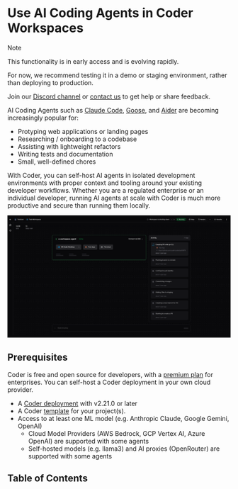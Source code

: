 # Use AI Coding Agents in Coder Workspaces

> [!NOTE]
>
> This functionality is in early access and is evolving rapidly.
>
> For now, we recommend testing it in a demo or staging environment,
> rather than deploying to production.
>
> Join our [Discord channel](https://discord.gg/coder) or
> [contact us](https://coder.com/contact) to get help or share feedback.

AI Coding Agents such as [Claude Code](https://docs.anthropic.com/en/docs/agents-and-tools/claude-code/overview), [Goose](https://block.github.io/goose/), and [Aider](https://github.com/paul-gauthier/aider) are becoming increasingly popular for:

- Protyping web applications or landing pages
- Researching / onboarding to a codebase
- Assisting with lightweight refactors
- Writing tests and documentation
- Small, well-defined chores

With Coder, you can self-host AI agents in isolated development environments with proper context and tooling around your existing developer workflows. Whether you are a regulated enterprise or an individual developer, running AI agents at scale with Coder is much more productive and secure than running them locally.

![AI Agents in Coder](../images/guides/ai-agents/landing.png)

## Prerequisites

Coder is free and open source for developers, with a [premium plan](https://coder.com/pricing) for enterprises. You can self-host a Coder deployment in your own cloud provider.

- A [Coder deployment](../install/index.md) with v2.21.0 or later
- A Coder [template](../admin/templates/index.md) for your project(s).
- Access to at least one ML model (e.g. Anthropic Claude, Google Gemini, OpenAI)
  - Cloud Model Providers (AWS Bedrock, GCP Vertex AI, Azure OpenAI) are supported with some agents
  - Self-hosted models (e.g. llama3) and AI proxies (OpenRouter) are supported with some agents

## Table of Contents

<children></children>

